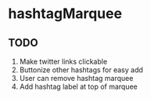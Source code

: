 # hashtagMarquee

## TODO

1. Make twitter links clickable
2. Buttonize other hashtags for easy add
3. User can remove hashtag marquee
4. Add hashtag label at top of marquee
